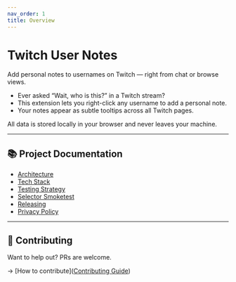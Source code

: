```yaml
---
nav_order: 1
title: Overview
---
```


# Twitch User Notes

Add personal notes to usernames on Twitch — right from chat or browse views.

- Ever asked “Wait, who is this?” in a Twitch stream?
- This extension lets you right-click any username to add a personal note.
- Your notes appear as subtle tooltips across all Twitch pages.

All data is stored locally in your browser and never leaves your machine.

---

## 📚 Project Documentation

- [Architecture](architecture.md)
- [Tech Stack](stack.md)
- [Testing Strategy](testing.md)
- [Selector Smoketest](smoketest.md)
- [Releasing](releasing.md)
- [Privacy Policy](privacy.md)

---

## 🤝 Contributing

Want to help out? PRs are welcome.

→ [How to contribute]([Contributing Guide](https://github.com/adjstreams/twitch-user-notes/blob/main/CONTRIBUTING.md))
